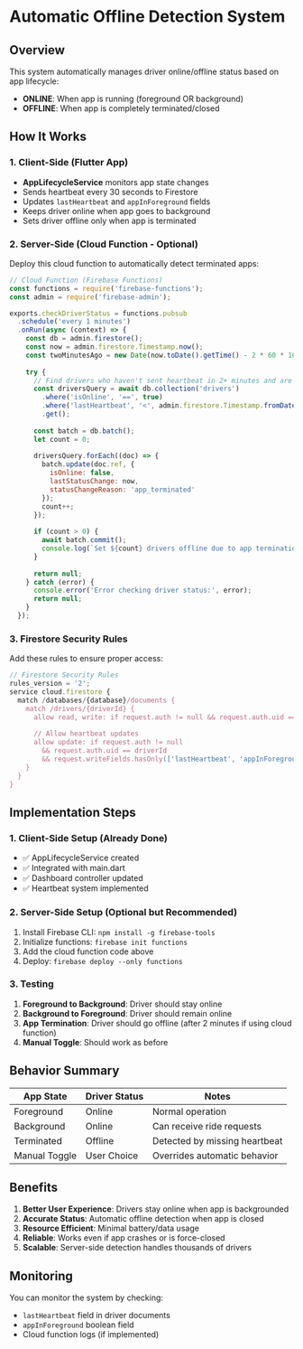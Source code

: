 # Automatic Offline Detection System

## Overview
This system automatically manages driver online/offline status based on app lifecycle:

- **ONLINE**: When app is running (foreground OR background)
- **OFFLINE**: When app is completely terminated/closed

## How It Works

### 1. Client-Side (Flutter App)
- **AppLifecycleService** monitors app state changes
- Sends heartbeat every 30 seconds to Firestore
- Updates `lastHeartbeat` and `appInForeground` fields
- Keeps driver online when app goes to background
- Sets driver offline only when app is terminated

### 2. Server-Side (Cloud Function - Optional)
Deploy this cloud function to automatically detect terminated apps:

```javascript
// Cloud Function (Firebase Functions)
const functions = require('firebase-functions');
const admin = require('firebase-admin');

exports.checkDriverStatus = functions.pubsub
  .schedule('every 1 minutes')
  .onRun(async (context) => {
    const db = admin.firestore();
    const now = admin.firestore.Timestamp.now();
    const twoMinutesAgo = new Date(now.toDate().getTime() - 2 * 60 * 1000);
    
    try {
      // Find drivers who haven't sent heartbeat in 2+ minutes and are still online
      const driversQuery = await db.collection('drivers')
        .where('isOnline', '==', true)
        .where('lastHeartbeat', '<', admin.firestore.Timestamp.fromDate(twoMinutesAgo))
        .get();
      
      const batch = db.batch();
      let count = 0;
      
      driversQuery.forEach((doc) => {
        batch.update(doc.ref, {
          isOnline: false,
          lastStatusChange: now,
          statusChangeReason: 'app_terminated'
        });
        count++;
      });
      
      if (count > 0) {
        await batch.commit();
        console.log(`Set ${count} drivers offline due to app termination`);
      }
      
      return null;
    } catch (error) {
      console.error('Error checking driver status:', error);
      return null;
    }
  });
```

### 3. Firestore Security Rules
Add these rules to ensure proper access:

```javascript
// Firestore Security Rules
rules_version = '2';
service cloud.firestore {
  match /databases/{database}/documents {
    match /drivers/{driverId} {
      allow read, write: if request.auth != null && request.auth.uid == driverId;
      
      // Allow heartbeat updates
      allow update: if request.auth != null 
        && request.auth.uid == driverId
        && request.writeFields.hasOnly(['lastHeartbeat', 'appInForeground', 'isOnline']);
    }
  }
}
```

## Implementation Steps

### 1. Client-Side Setup (Already Done)
- ✅ AppLifecycleService created
- ✅ Integrated with main.dart
- ✅ Dashboard controller updated
- ✅ Heartbeat system implemented

### 2. Server-Side Setup (Optional but Recommended)
1. Install Firebase CLI: `npm install -g firebase-tools`
2. Initialize functions: `firebase init functions`
3. Add the cloud function code above
4. Deploy: `firebase deploy --only functions`

### 3. Testing
1. **Foreground to Background**: Driver should stay online
2. **Background to Foreground**: Driver should remain online
3. **App Termination**: Driver should go offline (after 2 minutes if using cloud function)
4. **Manual Toggle**: Should work as before

## Behavior Summary

| App State | Driver Status | Notes |
|-----------|---------------|-------|
| Foreground | Online | Normal operation |
| Background | Online | Can receive ride requests |
| Terminated | Offline | Detected by missing heartbeat |
| Manual Toggle | User Choice | Overrides automatic behavior |

## Benefits

1. **Better User Experience**: Drivers stay online when app is backgrounded
2. **Accurate Status**: Automatic offline detection when app is closed
3. **Resource Efficient**: Minimal battery/data usage
4. **Reliable**: Works even if app crashes or is force-closed
5. **Scalable**: Server-side detection handles thousands of drivers

## Monitoring

You can monitor the system by checking:
- `lastHeartbeat` field in driver documents
- `appInForeground` boolean field
- Cloud function logs (if implemented)